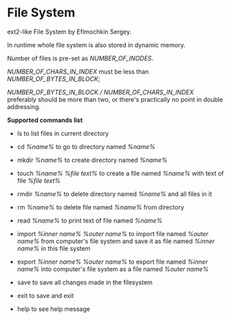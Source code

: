 # File System
ext2-like File System by Efimochkin Sergey.

In runtime whole file system is also stored in dynamic memory.

Number of files is pre-set as *NUMBER_OF_INODES*.

*NUMBER_OF_CHARS_IN_INDEX* must be less than *NUMBER_OF_BYTES_IN_BLOCK*;  

*NUMBER_OF_BYTES_IN_BLOCK / NUMBER_OF_CHARS_IN_INDEX* preferably should be more than two, or there's practically no point 
in double addressing.


**Supported commands list**

* ls to list files in current directory
* cd *%name%* to go to directory named *%name%*
* mkdir *%name%* to create directory named *%name%*

* touch *%name%* *%file text%* to create a file named *%name%* with text of file *%file text%*
* rmdir *%name%* to delete directory named *%name%* and all files in it
* rm *%name%* to delete file named *%name%* from directory
* read *%name%* to print text of file named *%name%*
* import *%inner name%* *%outer name%* to import file named *%outer name%* from computer's file system and save it as file named *%inner name%* in this file system 
* export *%inner name%* *%outer name%* to export file named *%inner name%* into computer's file system as a file named *%outer name%* 
* save to save all changes made in the filesystem
* exit to save and exit
* help to see help message
